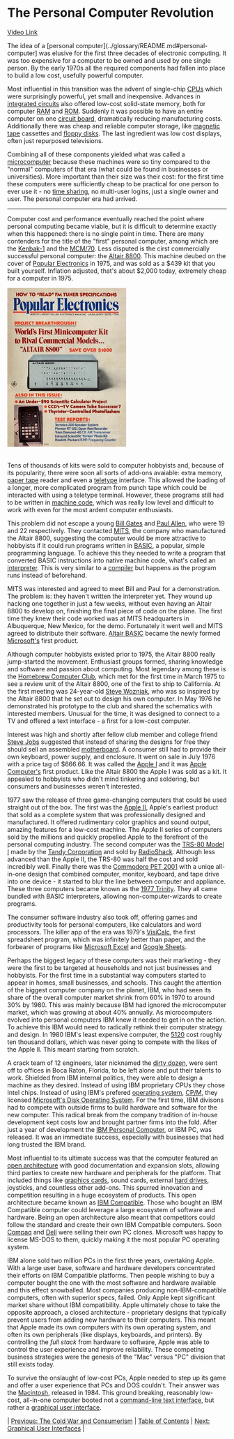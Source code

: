 # The Personal Computer Revolution
[Video Link](https://youtu.be/M5BZou6C01w)

The idea of a [personal computer](../glossary/README.md#personal-computer] was elusive for the first three decades of electronic computing. It was too expensive for a computer to be owned and used by one single person. By the early 1970s all the required components had fallen into place to build a low cost, usefully powerful computer.

Most influential in this transition was the advent of single-chip [CPUs](../glossary/README.md#central-processing-unit) which were surprisingly powerful, yet small and inexpensive. Advances in [integrated circuits](../glossary/README.md#integrated-circuit) also offered low-cost solid-state memory, both for computer [RAM](../glossary/README.md#random-access-memory) and [ROM](../glossary/README.md#read-only-memory). Suddenly it was possible to have an entire computer on one [circuit board](../glossary/README.md#printed-circuit-board), dramatically reducing manufacturing costs. Additionally there was cheap and reliable computer storage, like [magnetic tape](../glossary/README.md#magnetic-tape) cassettes and [floppy disks](../glossary/README.md#floppy-disk). The last ingredient was low cost displays, often just repurposed televisions.

Combining all of these components yielded what was called a [microcomputer](../glossary/README.md#microcomputer) because these machines were so tiny compared to the "normal" computers of that era (what could be found in businesses or universities). More important than their size was their cost: for the first time these computers were sufficiently cheap to be practical for one person to ever use it - no [time sharing](../glossary/README.md#time-sharing), no multi-user logins, just a single owner and user. The personal computer era had arrived.


---

Computer cost and performance eventually reached the point where personal computing became viable, but it is difficult to determine exactly when this happened: there is no single point in time. There are many contenders for the title of the "first" personal computer, among which are the [Kenbak-1](https://en.wikipedia.org/wiki/Kenbak-1) and the [MCM/70](https://en.wikipedia.org/wiki/MCM/70). Less disputed is the cirst commercially successful personal computer: the [Altair 8800](https://en.wikipedia.org/wiki/Altair_8800). This machine deubed on the cover of [Popular Electronics](https://en.wikipedia.org/wiki/Popular_Electronics) in 1975, and was sold as a $439 kit that you built yourself. Inflation adjusted, that's about $2,000 today, extremely cheap for a computer in 1975.

![Popular Electronics Cover: January 1975](./Popular_Electronics_Cover_Jan_1975.jpg)
<br /><br />

Tens of thousands of kits were sold to computer hobbyists and, because of its popularity, there were soon all sorts of add-ons avaiable: extra memory, [paper tape](../glossary/README.md#punched-tape) reader and even a [teletype](../glossary/README.md#teleprinter) interface. This allowed the loading of a longer, more complicated program from punch tape which could be interacted with using a teletype terminal. However, these programs still had to be written in [machine code](../glossary/README.md#machine-code), which was really low level and difficult to work with even for the most ardent computer enthusiasts.

This problem did not escape a young [Bill Gates](https://en.wikipedia.org/wiki/Bill_Gates) and [Paul Allen](https://en.wikipedia.org/wiki/Paul_Allen), who were 19 and 22 respectively. They contacted [MITS](https://en.wikipedia.org/wiki/Micro_Instrumentation_and_Telemetry_Systems), the company who manufactured the Altair 8800, suggesting the computer would be more attractive to hobbyists if it could run programs written in [BASIC](https://en.wikipedia.org/wiki/BASIC), a popular, simple programming language. To achieve this they needed to write a program that converted BASIC instructions into native machine code, what's called an [interpreter](../glossary/README.md#interpreter). This is very similar to a [compiler](../glossary/README.md#compiler) but happens as the program runs instead of beforehand.

MITS was interested and agreed to meet Bill and Paul for a demonstration. The problem is: they haven't written the interpreter yet. They wound up hacking one together in just a few weeks, without even having an Altair 8800 to develop on, finishing the final piece of code on the plane. The first time they knew their code worked was at MITS headquarters in Albuquerque, New Mexico, for the demo. Fortunately it went well and MITS agreed to distribute their software. [Altair BASIC](https://en.wikipedia.org/wiki/Altair_BASIC) became the newly formed [Microsoft's](https://en.wikipedia.org/wiki/Microsoft) first product.


Although computer hobbyists existed prior to 1975, the Altair 8800 really jump-started the movement. Enthusiast groups formed, sharing knowledge and software and passion about computing. Most legendary among these is the [Homebrew Computer Club](https://en.wikipedia.org/wiki/Homebrew_Computer_Club), which met for the first time in March 1975 to see a review unit of the Altair 8800, one of the first to ship to California. At the first meeting was 24-year-old [Steve Wozniak](https://en.wikipedia.org/wiki/Steve_Wozniak), who was so inspired by the Altair 8800 that he set out to design his own computer. In May 1976 he demonstrated his prototype to the club and shared the schematics with interested members. Unusual for the time, it was designed to connect to a TV and offered a text interface - a first for a low-cost computer.

Interest was high and shortly after fellow club member and college friend [Steve Jobs](https://en.wikipedia.org/wiki/Steve_Jobs) suggested that instead of sharing the designs for free they should sell an assembled [motherboard](../glossary/README.md#motherboard). A consumer still had to provide their own keyboard, power supply, and enclosure. It went on sale in July 1976 with a price tag of $666.66. It was called the [Apple I](https://en.wikipedia.org/wiki/Apple_I) and it was [Apple Computer's](https://en.wikipedia.org/wiki/Apple_Inc.) first product. Like the Altair 8800 the Apple I was sold as a kit. It appealed to hobbyists who didn't mind tinkering and soldering, but consumers and businesses weren't interested.

1977 saw the release of three game-changing computers that could be used straight out of the box. The first was the [Apple II](https://en.wikipedia.org/wiki/Apple_II), Apple's earliest product that sold as a complete system that was professionally designed and manufactured. It offered rudimentary color graphics and sound output, amazing features for a low-cost machine. The Apple II series of computers sold by the millions and quickly propelled Apple to the forefront of the personal computing industry. The second computer was the [TRS-80 Model I](https://en.wikipedia.org/wiki/TRS-80) made by the [Tandy Corporation](https://en.wikipedia.org/wiki/Tandy_Corporation) and sold by [RadioShack](https://en.wikipedia.org/wiki/RadioShack). Although less advanced than the Apple II, the TRS-80 was half the cost and sold incredibly well. Finally there was the [Commodore PET 2001](https://en.wikipedia.org/wiki/Commodore_PET) with a uniqe all-in-one design that combined computer, monitor, keyboard, and tape drive into one device - it started to blur the line between computer and appliance. These three computers became known as the [1977 Trinity](https://en.wikipedia.org/wiki/History_of_personal_computers#1977_and_the_emergence_of_the_%22Trinity%22). They all came bundled with BASIC interpreters, allowing non-computer-wizards to create programs.

The consumer software industry also took off, offering games and productivity tools for personal computers, like calculators and word processors. The killer app of the era was 1979's [VisiCalc](https://en.wikipedia.org/wiki/VisiCalc), the first spreadsheet program, which was infinitely better than paper, and the forbearer of programs like [Microsoft Excel](https://en.wikipedia.org/wiki/Microsoft_Excel) and [Google Sheets](https://en.wikipedia.org/wiki/Google_Sheets).

Perhaps the biggest legacy of these computers was their marketing - they were the first to be targeted at households and not just businesses and hobbyists. For the first time in a substantial way computers started to appear in homes, small businesses, and schools. This caught the attention of the biggest computer company on the planet, IBM, who had seen its share of the overall computer market shrink from 60% in 1970 to around 30% by 1980. This was mainly because IBM had ignored the microcomputer market, which was growing at about 40% annually. As microcomputers evolved into personal computers IBM knew it needed to get in on the action. To achieve this IBM would need to radically rethink their computer strategy and design. In 1980 IBM's least expensive computer, the [5120](https://en.wikipedia.org/wiki/IBM_5120) cost roughly ten thousand dollars, which was never going to compete with the likes of the Apple II. This meant starting from scratch.

A crack team of 12 engineers, later nicknamed the [dirty dozen](https://www.trianglecompudocs.com/post/ibm-s-dirty-dozen), were sent off to offices in Boca Raton, Florida, to be left alone and put their talents to work. Shielded from IBM internal politics, they were able to design a machine as they desired. Instead of using IBM proprietary CPUs they chose Intel chips. Instead of using IBM's prefered [operating system](../glossary/README.md#operating-system), [CP/M](https://en.wikipedia.org/wiki/CP/M), they licensed [Microsoft's Disk Operating System](https://en.wikipedia.org/wiki/MS-DOS). For the first time, IBM divisons had to compete with outside firms to build hardware and software for the new computer. This radical break from the company tradition of in-house development kept costs low and brought partner firms into the fold. After just a year of development the [IBM Personal Computer](https://en.wikipedia.org/wiki/IBM_Personal_Computer), or IBM PC, was released. It was an immediate success, especially with businesses that had long trusted the IBM brand.

Most influential to its ultimate success was that the computer featured an [open architecture](../glossary/README.md#open-architecture) with good documentation and expansion slots, allowing third parties to create new hardware and peripherals for the platform. That included things like [graphics cards](../glossary/README.md#video-card), sound cards, external [hard drives](../glossary/README.md#hard-disk-drive), joysticks, and countless other add-ons. This spurred innovation and competition resulting in a huge ecosystem of products. This open architecture became known as [IBM Compatible](https://en.wikipedia.org/wiki/IBM_PC_compatible). Those who bought an IBM Compatible computer could leverage a large ecosystem of software and hardware. Being an open architecture also meant that competitors could follow the standard and create their own IBM Compatible computers. Soon [Compaq](https://en.wikipedia.org/wiki/Compaq) and [Dell](https://en.wikipedia.org/wiki/Dell) were selling their own PC clones. Microsoft was happy to license MS-DOS to them, quickly making it the most popular PC operating system.

IBM alone sold two million PCs in the first three years, overtaking Apple. With a large user base, software and hardware developers concentrated their efforts on IBM Compatible platforms. Then people wishing to buy a computer bought the one with the most software and hardware available and this effect snowballed. Most companies producing non-IBM-compatible computers, often with superior specs, failed. Only Apple kept significant market share without IBM compatibility. Apple ultimately chose to take the opposite approach, a closed architecture - proprietary designs that typically prevent users from adding new hardware to their computers. This meant that Apple made its own computers with its own operating system, and often its own peripherals (like displays, keyboards, and printers). By controlling the _full stack_ from hardware to software, Apple was able to control the user experience and improve reliability. These competing business strategies were the genesis of the "Mac" versus "PC" division that still exists today.

To survive the onslaught of low-cost PCs, Apple needed to step up its game and offer a user experience that PCs and DOS couldn't. Their answer was the [Macintosh](https://en.wikipedia.org/wiki/Macintosh), released in 1984. This ground breaking, reasonably low-cost, all-in-one computer booted not a [command-line text interface](../glossary/README.md#command-line-interface), but rather a [graphical user interface](../glossary/README.md#graphical-user-interface).

| [Previous: The Cold War and Consumerism](../24/README.md) | [Table of Contents](../README.md#table-of-contents) | [Next: Graphical User Interfaces](../26/README.md) |
